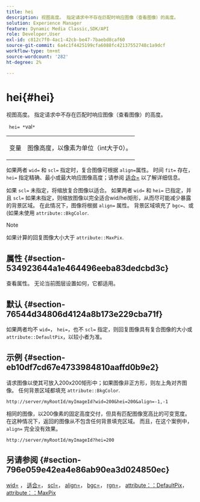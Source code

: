 ```yaml
---
title: hei
description: 视图高度。 指定请求中不存在匹配时响应图像（查看图像）的高度。
solution: Experience Manager
feature: Dynamic Media Classic,SDK/API
role: Developer,User
exl-id: c812c7f0-4ac1-42cb-be47-7baebd8caf60
source-git-commit: 6a4c1f4425199cfa6088fc42137552748c1a9dcf
workflow-type: tm+mt
source-wordcount: '282'
ht-degree: 2%

---
```


# hei{#hei}

视图高度。 指定请求中不存在匹配时响应图像（查看图像）的高度。

` hei= *`val`*`

<table id="simpletable_1A36827B6E6647888A4E6E868975D716"> 
 <tr class="strow"> 
  <td class="stentry"> <p> <span class="codeph"> <span class="varname"> 变量 </span> </span> </p> </td> 
  <td class="stentry"> <p>图像高度，以像素为单位（int大于0）。 </p> </td> 
 </tr> 
</table>

如果两者 `wid=` 和 `scl=` 指定时，复合图像可根据 `align=`属性。 时间 `fit=` 存在， `hei=` 指定精确、最小或最大响应图像高度；请参阅 [适合=](/help/aem-is-ir-api/is-api/http-ref/image-serving-api-ref/c-http-protocol-reference/c-command-reference/r-fit.md) 以了解详细信息。

如果 `scl=` 未指定，将缩放复合图像以适合。 如果两者 `wid=` 和 `hei=` 已指定，并且 `scl=` 如果未指定，则缩放图像以完全适合wid/hei矩形，从而尽可能减少暴露的背景区域。 在此情况下，图像将根据 `align=` 属性。 背景区域填充了 `bgc=`、或(如果未使用 `attribute::BkgColor`.

>[!NOTE]
>
>如果计算的回复图像大小大于 `attribute::MaxPix`.

## 属性 {#section-534923644a1e464496eeba83dedcbd3c}

查看属性。 无论当前图层设置如何，它都适用。

## 默认 {#section-76544d34806d4124a8b173e229cba71f}

如果两者均不 `wid=`， `hei=`，也不 `scl=` 指定，则回复图像具有复合图像的大小或 `attribute::DefaultPix`，以较小者为准。

## 示例 {#section-eb10df7cd67e4733984810aaffd0b9e2}

请求图像以使其可放入200x200矩形中；如果图像非正方形，则左上角对齐图像。 任何背景区域都填充 `attribute::BkgColor`.

`http://server/myRootId/myImageId?wid=200&hei=200&align=-1,-1`

相同的图像，以200像素的固定高度交付，但具有匹配图像宽高比的可变宽度。 在这种情况下，返回的图像从不包含任何背景填充区域。 而且，在这个案例中， `align=` 完全没有效果。

`http://server/myRootId/myImageId?hei=200`

## 另请参阅 {#section-796e059e42ea4e86ab90ea3d024850ec}

[wid=](../../../../../is-api/http-ref/image-serving-api-ref/c-http-protocol-reference/c-command-reference/r-is-http-wid.md#reference-bfeadcb67bf4485f851eb21345527e47) ， [适合=](../../../../../is-api/http-ref/image-serving-api-ref/c-http-protocol-reference/c-command-reference/r-fit.md#reference-f11bff6d93d143d6b135de3a923bc989)， [scl=](../../../../../is-api/http-ref/image-serving-api-ref/c-http-protocol-reference/c-command-reference/r-scl.md#reference-b2a74e493d0d407e98fe350551ba3fcc)， [align=](../../../../../is-api/http-ref/image-serving-api-ref/c-http-protocol-reference/c-command-reference/r-align.md#reference-b7d6b87c75124d78884f916dd6544bc7)， [bgc=](../../../../../is-api/http-ref/image-serving-api-ref/c-http-protocol-reference/c-command-reference/r-bgc.md#reference-53376175f617446fbe5c69120f834b88)， [rgn=](../../../../../is-api/http-ref/image-serving-api-ref/c-http-protocol-reference/c-command-reference/r-rgn.md#reference-daa9b80e0d8c4b1aa67d116b578d592f)， [attribute：：DefaultPix](../../../../../is-api/image-catalog/image-serving-api-ref/c-image-catalog-reference/c-attributes-reference/r-defaultpix.md#reference-996b2c22b30f4fd9b970c84063306df1)， [attribute：：MaxPix](../../../../../is-api/image-catalog/image-serving-api-ref/c-image-catalog-reference/c-attributes-reference/r-maxpix.md#reference-e167d396ac794079ba8b5e6eb16eeda5)
